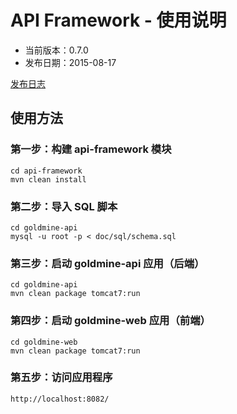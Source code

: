 # API Framework - 使用说明

- 当前版本：0.7.0
- 发布日期：2015-08-17

[发布日志](RELEASE.md)

## 使用方法

### 第一步：构建 api-framework 模块

```
cd api-framework
mvn clean install
```

### 第二步：导入 SQL 脚本

```
cd goldmine-api
mysql -u root -p < doc/sql/schema.sql
```

### 第三步：启动 goldmine-api 应用（后端）

```
cd goldmine-api
mvn clean package tomcat7:run
```

### 第四步：启动 goldmine-web 应用（前端）

```
cd goldmine-web
mvn clean package tomcat7:run
```

### 第五步：访问应用程序

```
http://localhost:8082/
```
